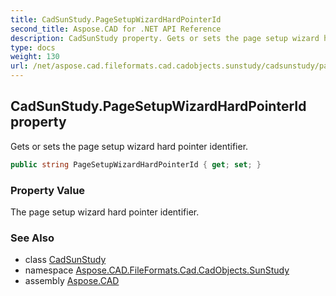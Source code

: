 ```yaml
---
title: CadSunStudy.PageSetupWizardHardPointerId
second_title: Aspose.CAD for .NET API Reference
description: CadSunStudy property. Gets or sets the page setup wizard hard pointer identifier
type: docs
weight: 130
url: /net/aspose.cad.fileformats.cad.cadobjects.sunstudy/cadsunstudy/pagesetupwizardhardpointerid/
---
```

## CadSunStudy.PageSetupWizardHardPointerId property

Gets or sets the page setup wizard hard pointer identifier.

```csharp
public string PageSetupWizardHardPointerId { get; set; }
```

### Property Value

The page setup wizard hard pointer identifier.

### See Also

* class [CadSunStudy](../)
* namespace [Aspose.CAD.FileFormats.Cad.CadObjects.SunStudy](../../../aspose.cad.fileformats.cad.cadobjects.sunstudy/)
* assembly [Aspose.CAD](../../../)


